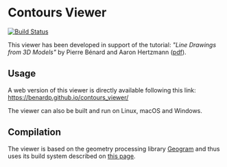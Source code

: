 # Contours Viewer

[![Build Status](https://travis-ci.org/benardp/contours_viewer.svg?branch=master)](https://travis-ci.org/benardp/contours_viewer)

This viewer has been developed in support of the tutorial: *"Line Drawings from 3D Models"* by Pierre Bénard and Aaron Hertzmann ([pdf](https://arxiv.org/abs/1810.01175)).

## Usage

A web version of this viewer is directly available following this link: https://benardp.github.io/contours_viewer/

The viewer can also be built and run on Linux, macOS and Windows.

## Compilation

The viewer is based on the geometry processing library [Geogram](http://alice.loria.fr/software/geogram) and thus uses its build system described on [this page](http://alice.loria.fr/software/geogram/doc/html/geogram_compiling.html).
